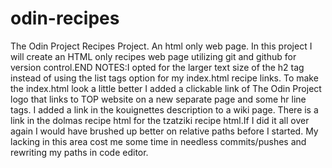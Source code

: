 # odin-recipes
The Odin Project Recipes Project. An html only web page.
In this project I will create an HTML only recipes web page utilizing git and github for version control.END NOTES:I opted for the larger text size of the h2 tag instead of using the list tags option for my index.html recipe links. To make the index.html look a little better I added a clickable link of The Odin Project logo that links to TOP website on a new separate page and some hr line tags. I added a link in the kouignettes description to a wiki page. There is a link in the dolmas recipe html for the tzatziki recipe html.If I did it all over again I would have brushed up better on relative paths before I started. My lacking in this area cost me some time in needless commits/pushes and rewriting my paths in code editor. 